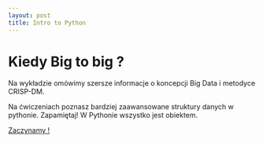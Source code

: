 ```yaml
---
layout: post
title: Intro to Python
---
```


# Kiedy Big to big ?

Na wykładzie omówimy szersze informacje o koncepcji Big Data i metodyce CRISP-DM. 

Na ćwiczeniach poznasz bardziej zaawansowane struktury danych w pythonie. Zapamiętaj! W Pythonie wszystko jest obiektem. 

[Zaczynamy !](/DataMining/03_Big_W/)